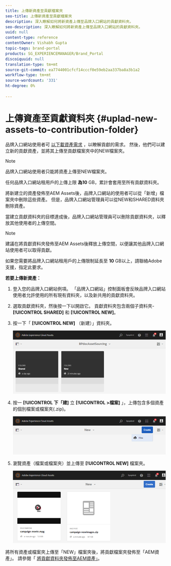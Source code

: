 ```yaml
---
title: 上傳新資產至貢獻檔案夾
seo-title: 上傳新資產至貢獻檔案夾
description: 深入瞭解如何將新資產上傳至品牌入口網站的貢獻資料夾。
seo-description: 深入瞭解如何將新資產上傳至品牌入口網站的貢獻資料夾。
uuid: null
content-type: reference
contentOwner: Vishabh Gupta
topic-tags: brand-portal
products: SG_EXPERIENCEMANAGER/Brand_Portal
discoiquuid: null
translation-type: tm+mt
source-git-commit: ea7744001cfcf14cccf0e59eb2aa337ba8a3b1a2
workflow-type: tm+mt
source-wordcount: '331'
ht-degree: 0%

---
```



# 上傳資產至貢獻資料夾 {#uplad-new-assets-to-contribution-folder}

品牌入口網站使用者可 [以下載資產需求](brand-portal-download-asset-requirements.md) ，以瞭解貢獻的需求。
然後，他們可以建立新的貢獻資產，並將其上傳至貢獻檔案夾中的NEW檔案夾。

>[!NOTE]
>
>品牌入口網站使用者只能將資產上傳至NEW檔案夾。
>
>任何品牌入口網站租用戶的上傳上限 **為10** GB，累計會套用至所有貢獻資料夾。


將新建立的資產發佈至AEM Assets後，品牌入口網站的使用者可以從「新增」檔案夾中刪除這些資產。 但是，品牌入口網站管理員可以從NEW和SHARED資料夾刪除資產。

當建立貢獻資料夾的目標達成後，品牌入口網站管理員可以刪除貢獻資料夾，以釋放其他使用者的上傳空間。

>[!NOTE]
>
>建議在將貢獻資料夾發佈至AEM Assets後釋放上傳空間，以便讓其他品牌入口網站使用者可以取得貢獻。
>
>如果您需要將品牌入口網站租用戶的上傳限制延長至 **10** GB以上，請聯絡Adobe支援，指定此要求。


**若要上傳新資產：**

1. 登入您的品牌入口網站例項。
「品牌入口網站」控制面板會反映品牌入口網站使用者允許使用的所有現有資料夾，以及新共用的貢獻資料夾。

1. 選取貢獻資料夾，然後按一下以開啟它。 貢獻資料夾包含兩個子資料夾- **[!UICONTROL SHARED]** 和 **[!UICONTROL NEW]**。

1. 按一下「 **[!UICONTROL NEW]** （新建）」資料夾。

   ![](assets/upload-new-assets1.png)

1. 按一 **[!UICONTROL 下「建]** 立 **[!UICONTROL >檔案]** 」，上傳包含多個資產的個別檔案或檔案夾(.zip)。

   ![](assets/upload-new-assets2.png)

1. 瀏覽資產（檔案或檔案夾）並上傳至 **[!UICONTROL NEW]** 檔案夾。

   ![](assets/upload-new-assets3.png)

將所有資產或檔案夾上傳至「NEW」檔案夾後，將貢獻檔案夾發佈至「AEM資產」。 請參閱「 [將貢獻資料夾發佈至AEM資產」](brand-portal-publish-contribution-folder-to-aem-assets.md)。